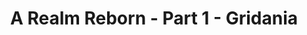 ---
layout: quest-table
expansion: A Realm Reborn
partNo: 1
partChapterNo: 1
title: A Realm Reborn - Part 1 - Gridania
permalink: /quests/msq/realm-reborn/part1/gridania
links:
  next: /quests/msq/realm-reborn/part2

quests:
  - name: Close to Home
    level: 1
    rowId: 65621
    questId: ManFst002_00085
    genre: Seventh Umbral Era
    icon: '71000'
    issuer:
      location: New Gridania
      coords: (11.7, 13.5)
      name: Mother Miounne
    steps:
      - location: New Gridania
        coords: (11.9, 11.8)
        name: Attune yourself to the aetheryte found inside the city.
      - location: Old Gridania
        coords: (14.1, 5.8)
        name: Visit the Lancers' Guild.
      - location: Old Gridania
        coords: (14.7, 9.4)
        name: Listen to Parsemontret's explanation of the markets.
      - location: New Gridania
        coords: (11.7, 13.5)
        name: Report to Miounne at the Carline Canopy.
    partQuestNo: 1
  - name: To the Bannock
    level: 4
    rowId: 65564
    questId: SubFst005_00028
    genre: Seventh Umbral Era
    icon: '71000'
    issuer:
      location: New Gridania
      coords: (11.7, 13.5)
      name: Mother Miounne
    steps:
      - location: Central Shroud
        coords: (23.4, 19.9)
        name: Speak with Galfrid at the Bannock.
    partQuestNo: 2
  - name: Passing Muster
    level: 4
    rowId: 65737
    questId: SubFst045_00201
    genre: Seventh Umbral Era
    icon: '71000'
    issuer:
      location: Central Shroud
      coords: (23.4, 19.9)
      name: Galfrid
    steps:
      - location: Central Shroud
        coords: (23.4, 19.9)
        name: Present yourself to Galfrid for inspection.
    partQuestNo: 3
  - name: Chasing Shadows
    level: 5
    rowId: 65981
    questId: ManFst005_00445
    genre: Seventh Umbral Era
    icon: '71000'
    issuer:
      location: Central Shroud
      coords: (23.4, 19.9)
      name: Galfrid
    steps:
      - location: Central Shroud
        coords: (27.9, 15.3)
        name: Investigate Lifemend Stump.
      - name: Pull the sword from Lifemend Stump.
      - location: Central Shroud
        coords: (27.9, 15.3)
        name: Pull the sword from Lifemend Stump.
      - location: Central Shroud
        coords: (23.4, 19.9)
        name: Deliver the sword to Galfrid.
    soloDuty:
      levelSync: 9
      timeLimit: 30
    partQuestNo: 4
  - name: Eggs over Queasy
    level: 4
    rowId: 69390
    questId: XxaFst034_03854
    genre: Seventh Umbral Era
    icon: '71000'
    issuer:
      location: Central Shroud
      coords: (23.4, 19.9)
      name: Galfrid
    steps:
      - location: Central Shroud
        coords: (25.3, 20.3)
        name: Obtain chigoe egg sacs from chigoes.
      - location: Central Shroud
        coords: (25.5, 19.3)
        name: Deliver the chigoe egg sacs to Monranguin at Gilbert's Spire.
    partQuestNo: 5
  - name: Surveying the Damage
    level: 4
    rowId: 65711
    questId: SubFst038_00175
    genre: Seventh Umbral Era
    icon: '71000'
    issuer:
      location: Central Shroud
      coords: (25.5, 19.3)
      name: Monranguin
    steps:
      - location: Central Shroud
        coords: (24.7, 24.0)
        name: Recover the survey records.
      - location: Central Shroud
        coords: (24.7, 24.0)
        name: Recover the boxes of surveyor's instruments.
      - location: Central Shroud
        coords: (24.7, 24.0)
        name: Recover the surveyor's rope.
      - location: Central Shroud
        coords: (27.2, 20.8)
        name: Return the surveying equipment to Pauline at Gabineaux's Bower.
    partQuestNo: 6
  - name: A Soldier's Breakfast
    level: 4
    rowId: 69391
    questId: XxaFst031_03855
    genre: Seventh Umbral Era
    icon: '71000'
    issuer:
      location: Central Shroud
      coords: (27.2, 20.8)
      name: Pauline
    steps:
      - location: Central Shroud
        coords: (31.1, 20.4)
        name: Obtain an anole egg.
      - location: Central Shroud
        coords: (31.1, 20.4)
        name: Slay three anoles.
      - location: Central Shroud
        coords: (27.2, 20.8)
        name: Report to Pauline at Gabineaux's Bower.
      - location: Central Shroud
        coords: (23.6, 19.9)
        name: Deliver the egg to Tsubh Khamazom at the Bannock.
    partQuestNo: 7
  - name: Spirithold Broken
    level: 9
    rowId: 65665
    questId: SubFst035_00129
    genre: Seventh Umbral Era
    icon: '71000'
    issuer:
      location: Central Shroud
      coords: (23.4, 19.9)
      name: Galfrid
    steps:
      - location: Central Shroud
        coords: (27.4, 23.8)
        name: Speak with Alestan.
      - location: Central Shroud
        coords: (27.7, 24.7)
        name: Rescue the missing conjurers and Wood Wailers.
      - location: Central Shroud
        coords: (26.7, 25.3)
        name: Rescue the Hearer.
      - name: Report to Alestan.
      - location: Central Shroud
        coords: (27.4, 23.8)
        name: Report to Alestan.
      - location: New Gridania
        coords: (11.7, 13.5)
        name: Return to Gridania and speak with Miounne.
    soloDuty:
      levelSync: 13
      timeLimit: 30
    partQuestNo: 8
  - name: On to Bentbranch
    level: 10
    rowId: 65712
    questId: SubFst027_00176
    genre: Seventh Umbral Era
    icon: '71000'
    issuer:
      location: New Gridania
      coords: (11.7, 13.5)
      name: Mother Miounne
    steps:
      - location: Central Shroud
        coords: (20.3, 22.0)
        name: Speak with Keitha at Bentbranch Meadows.
    partQuestNo: 9
  - name: You Shall Not Trespass
    level: 10
    rowId: 65912
    questId: SubFst049_00376
    genre: Seventh Umbral Era
    icon: '71000'
    issuer:
      location: Central Shroud
      coords: (20.3, 22.0)
      name: Keitha
    steps:
      - location: Central Shroud
        coords: (18.9, 20.6)
        name: Speak with Roseline.
      - location: Central Shroud
        coords: (17.3, 20.1)
        name: Slay Qiqirn scramblers.
      - location: Central Shroud
        coords: (18.9, 20.6)
        name: Report to Roseline at the Matron's Lethe.
    partQuestNo: 10
  - name: Don't Look Down
    level: 10
    rowId: 65913
    questId: SubFst056_00377
    genre: Seventh Umbral Era
    icon: '71000'
    issuer:
      location: Central Shroud
      coords: (18.9, 20.6)
      name: Osha Jaab
    steps:
      - location: Central Shroud
        coords: (17.7, 19.5)
        name: Remove blue trumpets.
      - location: Central Shroud
        coords: (17.6, 19.1)
        name: Report to Theodore at the Matron's Lethe.
    partQuestNo: 11
  - name: In the Grim Darkness of the Forest
    level: 10
    rowId: 65915
    questId: SubFst058_00379
    genre: Seventh Umbral Era
    icon: '71000'
    issuer:
      location: Central Shroud
      coords: (17.6, 19.1)
      name: Theodore
    steps:
      - location: Central Shroud
        coords: (18.9, 20.6)
        name: Speak with Roseline.
      - location: Central Shroud
        coords: (19.5, 18.5)
        name: Search for signs of the shadowy figure.
      - location: Central Shroud
        coords: (18.9, 20.6)
        name: Deliver the leather bag to Roseline.
    partQuestNo: 12
  - name: Threat Level Elevated
    level: 10
    rowId: 65916
    questId: SubFst059_00380
    genre: Seventh Umbral Era
    icon: '71000'
    issuer:
      location: Central Shroud
      coords: (18.9, 20.6)
      name: Roseline
    steps:
      - location: Central Shroud
        coords: (23.2, 19.0)
        name: Show Roseline's message to Elmar.
      - location: Central Shroud
        coords: (23.2, 22.8)
        name: Show Roseline's message to Bernard.
      - location: Central Shroud
        coords: (20.1, 21.7)
        name: Show Roseline's message to Eylgar.
    partQuestNo: 13
  - name: Migrant Marauders
    level: 10
    rowId: 65917
    questId: SubFst060_00381
    genre: Seventh Umbral Era
    icon: '71000'
    issuer:
      location: Central Shroud
      coords: (20.1, 21.7)
      name: Eylgar
    steps:
      - location: Central Shroud
        coords: (23.3, 25.4)
        name: Search for signs of the winged beasts.
      - location: Central Shroud
        coords: (22.4, 26.0)
        name: Speak with Lothaire.
    partQuestNo: 14
  - name: A Hearer Is Often Late
    level: 10
    rowId: 65920
    questId: SubFst068_00384
    genre: Seventh Umbral Era
    icon: '71000'
    issuer:
      location: Central Shroud
      coords: (22.4, 26.0)
      name: Lothaire
    steps:
      - location: Central Shroud
        coords: (20.1, 31.0)
        name: Speak with Leonnie.
      - location: Central Shroud
        coords: (25.0, 28.1)
        name: Speak with Armelle at the Mirror Planks.
    partQuestNo: 15
  - name: Salvaging the Scene
    level: 10
    rowId: 65923
    questId: SubFst073_00387
    genre: Seventh Umbral Era
    icon: '71000'
    issuer:
      location: Central Shroud
      coords: (25.0, 28.1)
      name: Armelle
    steps:
      - location: Central Shroud
        coords: (24.5, 31.4)
        name: Salvage the cargo.
      - location: Central Shroud
        coords: (20.3, 22.0)
        name: Deliver the cargo to Keitha at Bentbranch Meadows.
    partQuestNo: 16
  - name: Leia's Legacy
    level: 14
    rowId: 65697
    questId: SubFst055_00161
    genre: Seventh Umbral Era
    icon: '71000'
    issuer:
      location: Central Shroud
      coords: (20.2, 21.6)
      name: Luquelot
    steps:
      - location: Central Shroud
        coords: (22.0, 21.7)
        name: Question the people of Bentbranch Meadows.
      - location: Central Shroud
        coords: (20.2, 21.6)
        name: Speak with Luquelot.
      - location: Central Shroud
        coords: (17.7, 27.4)
        name: Subdue the thief, and take back Leia's egg.
      - location: Central Shroud
        coords: (17.7, 27.4)
        name: Retrieve Leia's egg.
      - location: Central Shroud
        coords: (20.2, 21.6)
        name: Return Leia's egg to Luquelot.
      - location: Central Shroud
        coords: (20.2, 21.6)
        name: Speak with Luquelot.
    soloDuty:
      levelSync: 18
      timeLimit: 30
    partQuestNo: 17
  - name: Dread Is in the Air
    level: 14
    rowId: 65982
    questId: ManFst006_00446
    genre: Seventh Umbral Era
    icon: '71000'
    issuer:
      location: Central Shroud
      coords: (20.2, 21.6)
      name: Luquelot
    steps:
      - location: New Gridania
        coords: (11.7, 13.5)
        name: Deliver Luquelot's letter to Miounne.
    partQuestNo: 18
  - name: To Guard a Guardian
    level: 14
    rowId: 65983
    questId: ManFst007_00447
    genre: Seventh Umbral Era
    icon: '71000'
    issuer:
      location: New Gridania
      coords: (11.7, 13.5)
      name: Mother Miounne
    steps:
      - location: Seat of the First Bow
        coords: (3.5, 3.4)
        name: Deliver Miounne's letter to Bowlord Lewin.
      - location: Central Shroud
        coords: (15.4, 24.8)
        name: Make haste to the Guardian Tree.
      - location: Central Shroud
        coords: (15.4, 24.8)
        name: Return to the Seat of the First Bow and speak with Lewin.
      - location: Seat of the First Bow
        coords: (3.5, 3.4)
        name: Speak with Lewin.
    soloDuty:
      levelSync: 18
      timeLimit: 30
    partQuestNo: 19
  - name: Festive Endeavors
    level: 14
    rowId: 65984
    questId: ManFst008_00448
    genre: Seventh Umbral Era
    icon: '71000'
    issuer:
      location: Seat of the First Bow
      coords: (3.5, 3.4)
      name: Lewin
    steps:
      - location: New Gridania
        coords: (11.7, 13.5)
        name: Consult Miounne.
      - location: New Gridania
        coords: (10.3, 12.3)
        name: Collect the artifact from Beatin.
      - location: New Gridania
        coords: (11.7, 13.5)
        name: Deliver the wooden lockbox to Miounne.
    partQuestNo: 20
  - name: Renewing the Covenant
    level: 14
    rowId: 65985
    questId: ManFst009_00449
    genre: Seventh Umbral Era
    icon: '71000'
    issuer:
      location: New Gridania
      coords: (11.7, 13.5)
      name: Mother Miounne
    steps:
      - location: Old Gridania
        coords: (10.1, 8.8)
        name: Put on the Monoa mask and speak with Estaine.
      - location: Lotus Stand
        coords: (6.2, 6.1)
        name: Speak with Kan-E-Senna at the Lotus Stand.
    partQuestNo: 21
  - name: The Gridanian Envoy
    level: 14
    rowId: 66043
    questId: ManFst200_00507
    genre: Seventh Umbral Era
    icon: '71000'
    issuer:
      location: Lotus Stand
      coords: (6.2, 6.1)
      name: Kan-E-Senna
    steps:
      - location: New Gridania
        coords: (11.7, 13.5)
        name: Speak with Miounne.
      - location: New Gridania
        coords: (11.8, 13.3)
        name: Speak with Lionnellais at the airship landing.
      - location: New Gridania
        coords: (11.3, 13.7)
        name: Board the airship.
      - location: Limsa Lominsa Upper Decks
        coords: (11.1, 10.9)
        name: Speak with the storm honor guard.
      - location: Limsa Lominsa Lower Decks
        coords: (11.4, 10.9)
        name: "Present Kan\u2013E\u2013Senna's missive to Zanthael at Bulwark Hall."
      - location: Limsa Lominsa Upper Decks
        coords: (10.7, 11.1)
        name: Speak with L'nophlo at the airship landing.
      - location: Limsa Lominsa Upper Decks
        coords: (11.0, 11.5)
        name: Board the airship.
      - location: Ul'dah - Steps of Nald
        coords: (10.9, 11.3)
        name: Speak with the flame honor guard.
      - location: Ul'dah - Steps of Thal
        coords: (10.7, 12.9)
        name: "Present Kan\u2013E\u2013Senna's missive to Bartholomew on the Hustings\
          \ Strip."
    unlocks:
      - id: 311
        name: Gone from Gridania
        type: achievement
    partQuestNo: 22
  - name: Call of the Sea
    level: 14
    rowId: 66209
    questId: SubFst102_00673
    genre: Seventh Umbral Era
    icon: '71000'
    issuer:
      location: Old Gridania
      coords: (8.1, 11.1)
      name: serpent officer
    steps:
      - location: Limsa Lominsa Upper Decks
        coords: (11.6, 11.1)
        name: Speak with Baderon at the Drowning Wench in Limsa Lominsa.
    partQuestNo: 23


---
